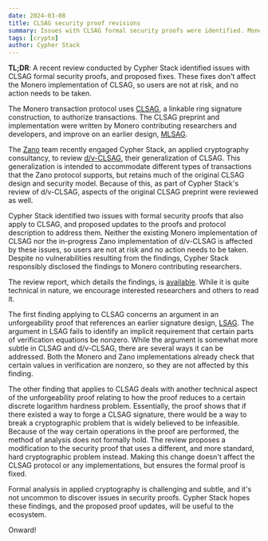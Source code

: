 ```yaml
---
date: 2024-03-08
title: CLSAG security proof revisions
summary: Issues with CLSAG formal security proofs were identified. Monero's implementation of CLSAG is not affected.
tags: [crypto]
author: Cypher Stack
---
```


**TL;DR**: A recent review conducted by Cypher Stack identified issues with CLSAG formal security proofs, and proposed fixes. 
These fixes don't affect the Monero implementation of CLSAG, so users are not at risk, and no action needs to be taken.

The Monero transaction protocol uses [CLSAG](https://eprint.iacr.org/2019/654), a linkable ring signature construction, to authorize transactions.
The CLSAG preprint and implementation were written by Monero contributing researchers and developers, and improve on an earlier design, [MLSAG](https://eprint.iacr.org/2015/1098).

The [Zano](https://zano.org/) team recently engaged Cypher Stack, an applied cryptography consultancy, to review [d/v-CLSAG](https://github.com/hyle-team/docs/tree/master/zano/dv-CLSAG-extension), their generalization of CLSAG.
This generalization is intended to accommodate different types of transactions that the Zano protocol supports, but retains much of the original CLSAG design and security model.
Because of this, as part of Cypher Stack's review of d/v-CLSAG, aspects of the original CLSAG preprint were reviewed as well.

Cypher Stack identified two issues with formal security proofs that also apply to CLSAG, and proposed updates to the proofs and protocol description to address them.
Neither the existing Monero implementation of CLSAG nor the in-progress Zano implementation of d/v-CLSAG is affected by these issues, so users are not at risk and no action needs to be taken.
Despite no vulnerabilities resulting from the findings, Cypher Stack responsibly disclosed the findings to Monero contributing researchers.

The review report, which details the findings, is [available](https://github.com/cypherstack/zano-clsag-review/releases/tag/final).
While it is quite technical in nature, we encourage interested researchers and others to read it.

The first finding applying to CLSAG concerns an argument in an unforgeability proof that references an earlier signature design, [LSAG](https://eprint.iacr.org/2004/027).
The argument in LSAG fails to identify an implicit requirement that certain parts of verification equations be nonzero.
While the argument is somewhat more subtle in CLSAG and d/v-CLSAG, there are several ways it can be addressed.
Both the Monero and Zano implementations already check that certain values in verification are nonzero, so they are not affected by this finding.

The other finding that applies to CLSAG deals with another technical aspect of the unforgeability proof relating to how the proof reduces to a certain discrete logarithm hardness problem.
Essentially, the proof shows that if there existed a way to forge a CLSAG signature, there would be a way to break a cryptographic problem that is widely believed to be infeasible.
Because of the way certain operations in the proof are performed, the method of analysis does not formally hold.
The review proposes a modification to the security proof that uses a different, and more standard, hard cryptographic problem instead.
Making this change doesn't affect the CLSAG protocol or any implementations, but ensures the formal proof is fixed.

Formal analysis in applied cryptography is challenging and subtle, and it's not uncommon to discover issues in security proofs.
Cypher Stack hopes these findings, and the proposed proof updates, will be useful to the ecosystem.

Onward!

